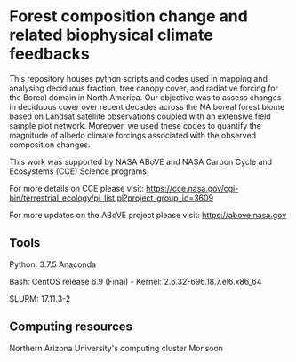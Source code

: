 # Forest composition change and related biophysical climate feedbacks


This repository houses python scripts and codes used in mapping and analysing deciduous fraction, tree canopy cover, and radiative forcing for the Boreal domain in North America. Our objective was to assess changes in deciduous cover over recent decades across the NA boreal forest biome based on Landsat satellite observations coupled with an extensive field sample plot network. Moreover, we used these codes to quantify the magnitude of albedo climate forcings associated with the observed composition changes. 

This work was supported by NASA ABoVE and NASA Carbon Cycle and Ecosystems (CCE) Science programs.

For more details on CCE please visit: https://cce.nasa.gov/cgi-bin/terrestrial_ecology/pi_list.pl?project_group_id=3609

For more updates on the ABoVE project please visit: https://above.nasa.gov


## Tools

Python: 3.7.5 Anaconda

Bash: CentOS release 6.9 (Final) - Kernel: 2.6.32-696.18.7.el6.x86_64

SLURM: 17.11.3-2


## Computing resources

Northern Arizona University's computing cluster Monsoon


